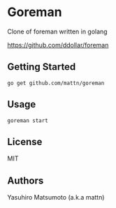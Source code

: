 # Goreman

Clone of foreman written in golang

https://github.com/ddollar/foreman

## Getting Started

    go get github.com/mattn/goreman

## Usage

    goreman start

## License

MIT

## Authors

Yasuhiro Matsumoto (a.k.a mattn)
